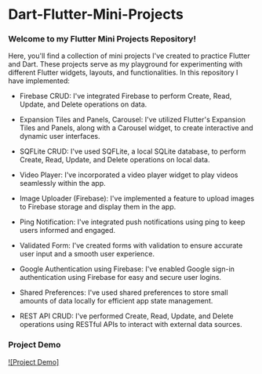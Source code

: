# Dart-Flutter-Mini-Projects

### Welcome to my Flutter Mini Projects Repository!

Here, you'll find a collection of mini projects I've created to practice Flutter and Dart. These projects serve as my playground for experimenting with different Flutter widgets, layouts, and functionalities. In this repository I have implemented:

- Firebase CRUD: I've integrated Firebase to perform Create, Read, Update, and Delete operations on data.

- Expansion Tiles and Panels, Carousel: I've utilized Flutter's Expansion Tiles and Panels, along with a Carousel widget, to create interactive and dynamic user interfaces.

- SQFLite CRUD: I've used SQFLite, a local SQLite database, to perform Create, Read, Update, and Delete operations on local data.

- Video Player: I've incorporated a video player widget to play videos seamlessly within the app.

- Image Uploader (Firebase): I've implemented a feature to upload images to Firebase storage and display them in the app.

- Ping Notification: I've integrated push notifications using ping to keep users informed and engaged.

- Validated Form: I've created forms with validation to ensure accurate user input and a smooth user experience.

- Google Authentication using Firebase: I've enabled Google sign-in authentication using Firebase for easy and secure user logins.

- Shared Preferences: I've used shared preferences to store small amounts of data locally for efficient app state management.

- REST API CRUD: I've performed Create, Read, Update, and Delete operations using RESTful APIs to interact with external data sources.


### Project Demo

[![Project Demo]](https://raw.githubusercontent.com/maryam-ejaz/Dart-Flutter-Mini-Projects/main/demo.mp4)

